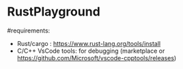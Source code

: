 # RustPlayground

#requirements: 
- Rust/cargo : https://www.rust-lang.org/tools/install
- C/C++ VsCode tools: for debugging (marketplace or https://github.com/Microsoft/vscode-cpptools/releases) 
